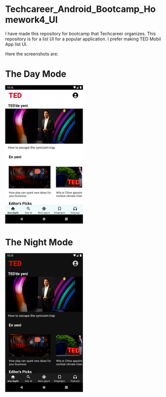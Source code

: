 # Techcareer_Android_Bootcamp_Homework4_UI

I have made this repository for bootcamp that Techcareer organizes. This repository is for a list UI for a popular application. I prefer making TED Mobil App list UI.

Here the screenshots are:

<h1>The Day Mode</h1>
<img src="/screenshots/day.png" width="250" heigth="250" /> 

<h1>The Night Mode</h1>
<img src="/screenshots/night.png" width="250" heigth="250" />
